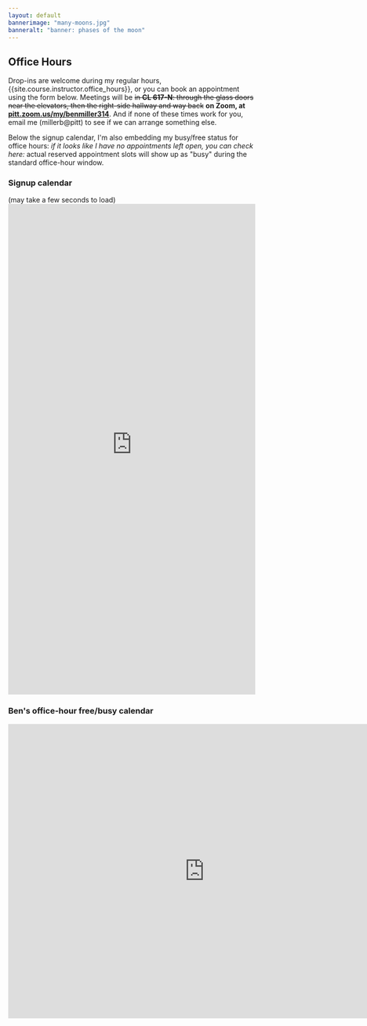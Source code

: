 ```yaml
---
layout: default
bannerimage: "many-moons.jpg"
banneralt: "banner: phases of the moon"
---
```



## Office Hours
Drop-ins are welcome during my regular hours, {{site.course.instructor.office_hours}}, or you can book an appointment using the form below. Meetings will be <del>in <strong>CL 617-N</strong>: through the glass doors near the elevators, then the right-side hallway and way back</del> <strong>on Zoom, at <a href="https://pitt.zoom.us/my/benmiller314">pitt.zoom.us/my/benmiller314</a></strong>. And if none of these times work for you, email me (millerb@pitt) to see if we can arrange something else.

Below the signup calendar, I'm also embedding my busy/free status for office hours: <em>if it looks like I have no appointments left open, you can check here:</em> actual reserved appointment slots will show up as "busy" during the standard office-hour window. 

### Signup calendar
<a id="signups" class="jump" />
(may take a few seconds to load)

<iframe src="https://benmiller314.youcanbook.me/?noframe=true&skipHeaderFooter=true" style="width:100%;height:1000px;border:0px;background-color:transparent;" frameborder="0" allowtransparency="true" onload="keepInView(this);"></iframe>
<script>function keepInView(item) {if((document.documentElement&&document.documentElement.scrollTop)||document.body.scrollTop>item.offsetTop)item.scrollIntoView();}</script>

### Ben's office-hour free/busy calendar
<a id="free-busy" class="jump" />
<iframe src="https://calendar.google.com/calendar/embed?src=99f35vnatu0no5u7qh475suvlg%40group.calendar.google.com&ctz=America/New_York" style="border: 0" width="800" height="600" frameborder="0" scrolling="no"></iframe>
